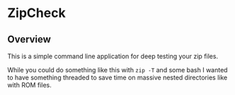 # ZipCheck

## Overview

This is a simple command line application for deep testing your zip files.

While you could do something like this with `zip -T` and some bash I wanted to have something threaded to save time on massive nested directories like with ROM files.
